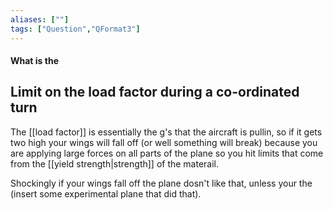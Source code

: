 ```yaml
---
aliases: [""]
tags: ["Question","QFormat3"]
---
```


#### What is the
## Limit on the load factor during a co-ordinated turn
The [[load factor]] is essentially the g's that the aircraft is pullin, so if it gets two high your wings will fall off (or well something will break) because you are applying large forces on all parts of the plane so you hit limits that come from the [[yield strength|strength]] of the materail.

Shockingly if your wings fall off the plane dosn't like that, unless your the (insert some experimental plane that did that).